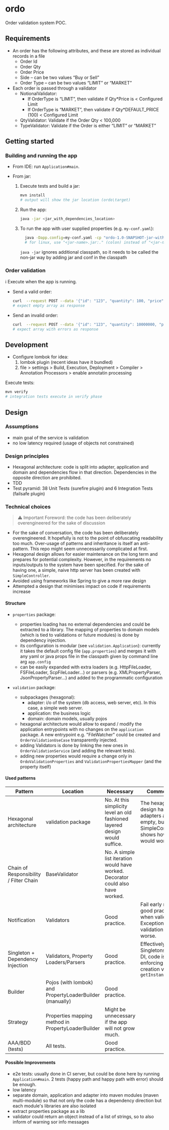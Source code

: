 # ordo

Order validation system POC.

## Requirements

- An order has the following attributes, and these are stored as individual records in a file 
  - Order Id 
  - Order Qty 
  - Order Price 
  - Side – can be two values “Buy or Sell” 
  - Order Type – can be two values “LIMIT” or “MARKET”
- Each order is passed through a validator
  - NotionalValidator:
    - If OrderType is “LIMIT”, then validate if Qty*Price is < Configured Limit 
    - If OrderType is “MARKET”, then validate if Qty*DEFAULT_PRICE (100) < Configured Limit 
  - QtyValidator:  Validate if the Order Qty < 100,000 
  - TypeValidator: Validate if the Order is either “LIMIT” or “MARKET”


## Getting started

### Building and running the app

- From IDE: run `Application#main`.

- From jar:
  1. Execute tests and build a jar:
     ```bash
     mvn install
     # output will show the jar location (ordo\target)
     ```
  2. Run the app:
     ```bash
     java -jar <jar_with_dependencies_location>
     ```
  3. To run the app with user supplied properties (e.g. `my-conf.yaml`):
     ```bash 
       java -Dapp.config=my-conf.yaml -cp "ordo-1.0-SNAPSHOT-jar-with-dependencies.jar;." com.laffuste.ordo.Application
       # for linux, use "<jar-name>.jar:." (colon) instead of "<jar-name>.jar;." (semicolon, windows)
     ```
     `java -jar` ignores additional classpath, so it needs to be called the non-jar way by adding jar and conf in the classpath

### Order validation

:information_source: Execute when the app is running.

- Send a valid order:
  ```bash
  curl  --request POST --data '{"id": "123", "quantity": 100, "price": 1.1, "buy": true, "type": "LIMIT"}' localhost:1234/validate
  # expect empty array as response
  ```

- Send an invalid order:
  ```bash
  curl  --request POST --data '{"id": "123", "quantity": 10000000, "price": 11000, "buy": true, "type": "LIMIT"}' localhost:1234/validate
  # expect array with errors as response
  ```

## Development

- Configure lombok for idea:
  1. lombok plugin (recent ideas have it bundled)
  2. file > settings > Build, Execution, Deployment > Compiler > Annotation Processors > enable annotatin processing

Execute tests:
  ```bash
  mvn verify
  # integration tests execute in verify phase
  ```

## Design

### Assumptions

- main goal of the service is validation
- no low latency required (usage of objects not constrained)

### Design principles

- Hexagonal architecture: code is split into adapter, application and domain and dependencies flow in that direction. Dependencies in the opposite direction are prohibited.
- TDD
- Test pyramid: 38 Unit Tests (surefire plugin) and 6 Integration Tests (failsafe plugin)

### Technical choices

>:warning: Important Foreword: the code has been deliberately overengineered for the sake of discussion

- For the sake of conversation, the code has been deliberately overengineered. It hopefully is not to the point of obfuscating readability too much. Over-usage of patterns and inheritance is itself an anti-pattern. This repo might seem unnecessarily complicated at first.
- Hexagonal design allows for easier maintenance on the long term and prepares for potential complexity. However, in the requirements no inputs/outputs to the system have been specified. For the sake of having one, a simple, naive http server has been created with `SimpleController`.
- Avoided using frameworks like Spring to give a more raw design
- Attempted a design that minimises impact on code if requirements increase

#### Structure

- `properties` package:
  - properties loading has no external dependencies and could be extracted to a library. The mapping of properties to domain models (which is tied to validations or future modules) is done by dependency injection.
  - its configuration is modular (see `validation.Application`): currently it takes the default config file (`app.properties`) and merges it with any yaml or java props file in the classpath given by command line arg `app.config`
  - can be easily expanded with extra loaders (e.g. HttpFileLoader, FSFileLoader, ScpFileLoader...) or parsers (e.g. XMLPropertyParser, JsonPropertyParser...) and added to the programmatic configuration

- `validation` package:
  - subpackages (hexagonal):
    - adapter: i/o of the system (db access, web server, etc). In this case, a simple web server.
    - application: the business logic
    - domain: domain models, usually pojos
  - hexagonal architecture would allow to expand / modify the application entrypoints with no changes on the `application` package. A new entrypoint e.g. "FileWatcher" could be created and `OrderValidationUseCase` transparently injected.
  - adding Validators is done by linking the new ones in `OrderValidationService` (and adding the relevant tests).
  - adding new properties would require a change only in `OrdoValidationProperties` and `ValidationPropertiesMapper` (and the property itself)


#### Used patterns

| Pattern                                | Location                                                 | Necessary                                                                        | Comments                                                                                         |
|----------------------------------------|----------------------------------------------------------|----------------------------------------------------------------------------------|--------------------------------------------------------------------------------------------------|
| Hexagonal architecture                 | validation package                                       | No. At this simplicity level an old fashioned layered design would suffice.      | The hexagonal design has its adapters almost empty, but SimpleController shows how it would work |
| Chain of Responsibility / Filter Chain | BaseValidator                                            | No. A simple list iteration would have worked. Decorator could also have worked. |                                                                                                  |
| Notification                           | Validators                                               | Good practice.                                                                   | Fail early not a good practice when validating. Exception based validation is worse.             |
| Singleton + Dependency Injection       | Validators, Property Loaders/Parsers                     | Good practice.                                                                   | Effectively Singletons by DI, code is not enforcing it's creation via `getInstance()`            |
| Builder                                | Pojos (with lombok) and PropertyLoaderBuilder (manually) | Good practice.                                                                   |                                                                                                  |
| Strategy                               | Properties mapping method in PropertyLoaderBuilder       | Might be unnecessary if the app will not grow much.                              |                                                                                                  |
| AAA/BDD (tests)                        | All tests.                                               | Good practice.                                                                   |                                                                                                  |



#### Possible Improvements

- e2e tests: usually done in CI server, but could be done here by running `Application#main`. 2 tests (happy path and happy path with error) should be enough.
- low latency
- separate domain, application and adapter into maven modules (maven multi-module) so that not only the code has a dependency direction but each module's libraries are also isolated
- extract properties package as a lib
- validator could return an object instead of a list of strings, so to also inform of warning sor info messages
